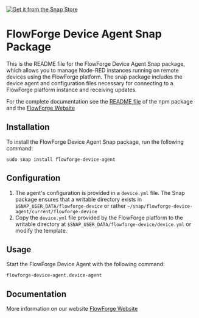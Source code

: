 [![Get it from the Snap Store](https://snapcraft.io/static/images/badges/en/snap-store-white.svg)](https://snapcraft.io/flowforge-device-agent)

# FlowForge Device Agent Snap Package

This is the README file for the FlowForge Device Agent Snap package, which allows you to manage Node-RED instances running on remote devices using the FlowForge platform. The snap package includes the device agent and configuration files necessary for connecting to a FlowForge platform instance and receiving updates.

For the complete documentation see the [README file](https://github.com/flowforge/flowforge-device-agent#flowforge-device-agent) of the npm package and the [FlowForge Website](https://flowforge.com/docs/user/devices/)

## Installation

To install the FlowForge Device Agent Snap package, run the following command:

```
sudo snap install flowforge-device-agent
```

## Configuration

1. The agent's configuration is provided in a `device.yml` file. The Snap package ensures that a writable directory exists in `$SNAP_USER_DATA/flowforge-device` or rather `~/snap/flowforge-device-agent/current/flowforge-device`
2. Copy the `device.yml` file provided by the FlowForge platform to the writable directory at `$SNAP_USER_DATA/flowforge-device/device.yml` or modify the template.

## Usage

Start the FlowForge Device Agent with the following command:

```
flowforge-device-agent.device-agent
```

## Documentation

More information on our website [FlowForge Website](https://flowforge.com/docs/user/devices/)